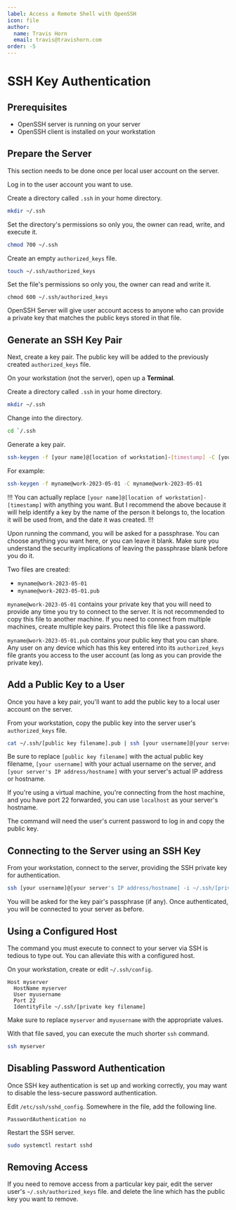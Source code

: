 ```yaml
---
label: Access a Remote Shell with OpenSSH
icon: file
author:
  name: Travis Horn
  email: travis@travishorn.com
order: -5
---
```


# SSH Key Authentication

## Prerequisites

- OpenSSH server is running on your server
- OpenSSH client is installed on your workstation

## Prepare the Server

This section needs to be done once per local user account on the server.

Log in to the user account you want to use.

Create a directory called `.ssh` in your home directory.

```sh
mkdir ~/.ssh
```

Set the directory's permissions so only you, the owner can read, write, and
execute it.

```sh
chmod 700 ~/.ssh
```

Create an empty `authorized_keys` file.

```sh
touch ~/.ssh/authorized_keys
```

Set the file's permissions so only you, the owner can read and write it.

```
chmod 600 ~/.ssh/authorized_keys
```

OpenSSH Server will give user account access to anyone who can provide a private
key that matches the public keys stored in that file.

## Generate an SSH Key Pair

Next, create a key pair. The public key will be added to the previously created
`authorized_keys` file.

On your workstation (not the server), open up a **Terminal**.

Create a directory called `.ssh` in your home directory.

```sh
mkdir ~/.ssh
```

Change into the directory.

```sh
cd `/.ssh
```

Generate a key pair.

```sh
ssh-keygen -f [your name]@[location of workstation]-[timestamp] -C [your name]@[location of workstation]-[timestamp]
```

For example:

```sh
ssh-keygen -f myname@work-2023-05-01 -C myname@work-2023-05-01
```

!!!
You can actually replace `[your name]@[location of workstation]-[timestamp]`
with anything you want. But I recommend the above because it will help identify
a key by the name of the person it belongs to, the location it will be used
from, and the date it was created.
!!!

Upon running the command, you will be asked for a passphrase. You can choose
anything you want here, or you can leave it blank. Make sure you understand the
security implications of leaving the passphrase blank before you do it.

Two files are created:

- `myname@work-2023-05-01`
- `myname@work-2023-05-01.pub`

`myname@work-2023-05-01` contains your private key that you will need to provide
any time you try to connect to the server. It is not recommended to copy this
file to another machine. If you need to connect from multiple machines, create
multiple key pairs. Protect this file like a password.

`myname@work-2023-05-01.pub` contains your public key that you can share. Any
user on any device which has this key entered into its `authorized_keys` file
grants you access to the user account (as long as you can provide the private
key).

## Add a Public Key to a User

Once you have a key pair, you'll want to add the public key to a local user
account on the server.

From your workstation, copy the public key into the server user's
`authorized_keys` file.

```sh
cat ~/.ssh/[public key filename].pub | ssh [your username]@[your server's IP address or hostname] "cat >> ~/.ssh/authorized_keys"
```

Be sure to replace `[public key filename]` with the actual public key filename,
`[your username]` with your actual username on the server, and `[your server's
IP address/hostname]` with your server's actual IP address or hostname.

If you're using a virtual machine, you're connecting from the host machine, and
you have port 22 forwarded, you can use `localhost` as your server's hostname.

The command will need the user's current password to log in and copy the public
key.

## Connecting to the Server using an SSH Key

From your workstation, connect to the server, providing the SSH private key for
authentication.

```sh
ssh [your username]@[your server's IP address/hostname] -i ~/.ssh/[private key filename]
```

You will be asked for the key pair's passphrase (if any). Once authenticated,
you will be connected to your server as before.

## Using a Configured Host

The command you must execute to connect to your server via SSH is tedious to
type out. You can alleviate this with a configured host.

On your workstation, create or edit `~/.ssh/config`.

```
Host myserver
  HostName myserver
  User myusername
  Port 22
  IdentityFile ~/.ssh/[private key filename]
```

Make sure to replace `myserver` and `myusername` with the appropriate values.

With that file saved, you can execute the much shorter `ssh` command.

```sh
ssh myserver
```

## Disabling Password Authentication

Once SSH key authentication is set up and working correctly, you may want to
disable the less-secure password authentication.

Edit `/etc/ssh/sshd_config`. Somewhere in the file, add the following line.

```
PasswordAuthentication no
```

Restart the SSH server.

```sh
sudo systemctl restart sshd
```

## Removing Access

If you need to remove access from a particular key pair, edit the server user's
`~/.ssh/authorized_keys` file. and delete the line which has the public key you
want to remove.
